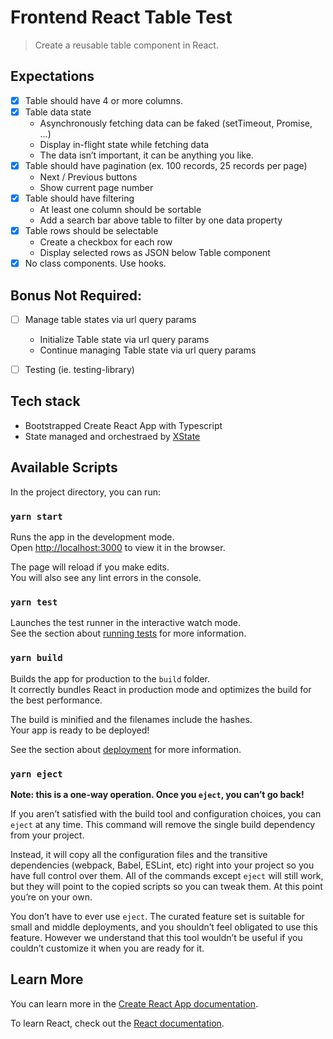 # Frontend React Table Test

> Create a reusable table component in React.

## Expectations
- [x] Table should have 4 or more columns.
- [x] Table data state
    - Asynchronously fetching data can be faked (setTimeout, Promise, …)
    - Display in-flight state while fetching data
    - The data isn’t important, it can be anything you like.
- [x] Table should have pagination (ex. 100 records, 25 records per page)
    - Next / Previous buttons
    - Show current page number
- [x] Table should have filtering
    - At least one column should be sortable
    - Add a search bar above table to filter by one data property
- [x] Table rows should be selectable
    - Create a checkbox for each row
    - Display selected rows as JSON below Table component
- [x] No class components. Use hooks.

## Bonus **Not Required**:
- [ ] Manage table states via url query params
    - Initialize Table state via url query params
    - Continue managing Table state via url query params
- [ ] Testing (ie. testing-library)



## Tech stack

- Bootstrapped Create React App with Typescript
- State managed and orchestraed by [XState](https://xstate.js.org)

## Available Scripts

In the project directory, you can run:

### `yarn start`

Runs the app in the development mode.\
Open [http://localhost:3000](http://localhost:3000) to view it in the browser.

The page will reload if you make edits.\
You will also see any lint errors in the console.

### `yarn test`

Launches the test runner in the interactive watch mode.\
See the section about [running tests](https://facebook.github.io/create-react-app/docs/running-tests) for more information.

### `yarn build`

Builds the app for production to the `build` folder.\
It correctly bundles React in production mode and optimizes the build for the best performance.

The build is minified and the filenames include the hashes.\
Your app is ready to be deployed!

See the section about [deployment](https://facebook.github.io/create-react-app/docs/deployment) for more information.

### `yarn eject`

**Note: this is a one-way operation. Once you `eject`, you can’t go back!**

If you aren’t satisfied with the build tool and configuration choices, you can `eject` at any time. This command will remove the single build dependency from your project.

Instead, it will copy all the configuration files and the transitive dependencies (webpack, Babel, ESLint, etc) right into your project so you have full control over them. All of the commands except `eject` will still work, but they will point to the copied scripts so you can tweak them. At this point you’re on your own.

You don’t have to ever use `eject`. The curated feature set is suitable for small and middle deployments, and you shouldn’t feel obligated to use this feature. However we understand that this tool wouldn’t be useful if you couldn’t customize it when you are ready for it.

## Learn More

You can learn more in the [Create React App documentation](https://facebook.github.io/create-react-app/docs/getting-started).

To learn React, check out the [React documentation](https://reactjs.org/).
